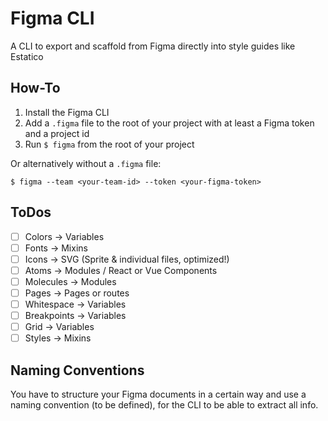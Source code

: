 # Figma CLI
A CLI to export and scaffold from Figma directly into style guides like Estatico

## How-To

1. Install the Figma CLI
2. Add a `.figma` file to the root of your project with at least a Figma token and a project id
3. Run `$ figma` from the root of your project

Or alternatively without a `.figma` file:

`$ figma --team <your-team-id> --token <your-figma-token>`

## ToDos

- [ ] Colors -> Variables
- [ ] Fonts -> Mixins
- [ ] Icons -> SVG (Sprite & individual files, optimized!)
- [ ] Atoms -> Modules / React or Vue Components
- [ ] Molecules -> Modules
- [ ] Pages -> Pages or routes
- [ ] Whitespace -> Variables
- [ ] Breakpoints -> Variables
- [ ] Grid -> Variables
- [ ] Styles -> Mixins

## Naming Conventions

You have to structure your Figma documents in a certain way and use a naming convention (to be defined), for the CLI to be able to extract all info.
